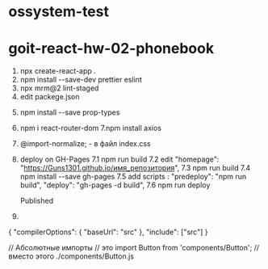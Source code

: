 # ossystem-test

# goit-react-hw-02-phonebook

1. npx create-react-app .
2. npm install --save-dev prettier eslint
3. npx mrm@2 lint-staged
4. edit packege.json

<!-- "lint-staged": {
"*.{js,jsx}": "eslint --cache --fix",
"*.{js,jsx,css,scss,md}": "prettier --write"
} -->

5. npm install --save prop-types
6. npm i react-router-dom
   7.npm install axios

7. @import-normalize; - в файл index.css

8. deploy on GH-Pages
   7.1 npm run build
   7.2 edit "homepage": "https://Guns1301.github.io/имя_репозитория",
   7.3 npm run build
   7.4 npm install --save gh-pages
   7.5 add scripts :
   "predeploy": "npm run build",
   "deploy": "gh-pages -d build",
   7.6 npm run deploy

   Published

9.

{
"compilerOptions": {
"baseUrl": "src"
},
"include": ["src"]
}

// Абсолютные импорты
// это import Button from 'components/Button';
// вместо этого ./components/Button.js
